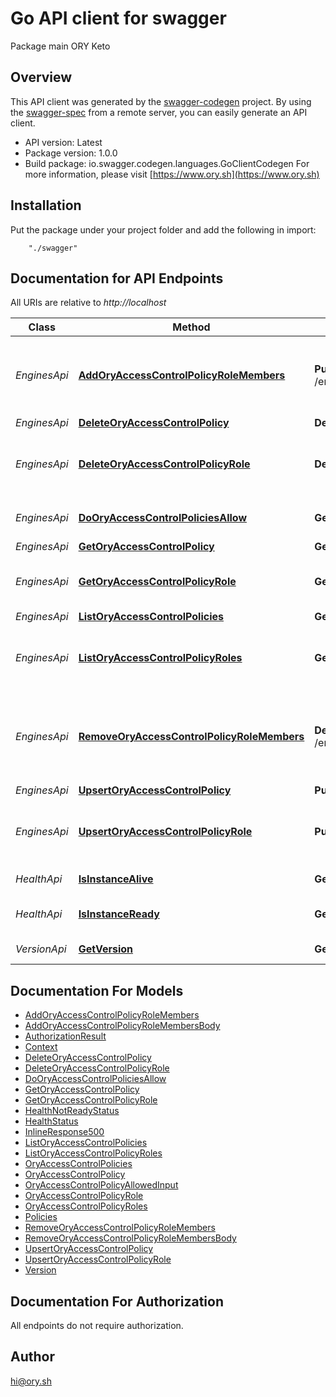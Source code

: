 # Go API client for swagger

Package main ORY Keto

## Overview
This API client was generated by the [swagger-codegen](https://github.com/swagger-api/swagger-codegen) project.  By using the [swagger-spec](https://github.com/swagger-api/swagger-spec) from a remote server, you can easily generate an API client.

- API version: Latest
- Package version: 1.0.0
- Build package: io.swagger.codegen.languages.GoClientCodegen
For more information, please visit [https://www.ory.sh](https://www.ory.sh)

## Installation
Put the package under your project folder and add the following in import:
```
    "./swagger"
```

## Documentation for API Endpoints

All URIs are relative to *http://localhost*

Class | Method | HTTP request | Description
------------ | ------------- | ------------- | -------------
*EnginesApi* | [**AddOryAccessControlPolicyRoleMembers**](docs/EnginesApi.md#addoryaccesscontrolpolicyrolemembers) | **Put** /engines/acp/ory/{flavor}/roles/{id}/members | Add a member to an ORY Access Control Policy Role
*EnginesApi* | [**DeleteOryAccessControlPolicy**](docs/EnginesApi.md#deleteoryaccesscontrolpolicy) | **Delete** /engines/acp/ory/{flavor}/policies/{id} | 
*EnginesApi* | [**DeleteOryAccessControlPolicyRole**](docs/EnginesApi.md#deleteoryaccesscontrolpolicyrole) | **Delete** /engines/acp/ory/{flavor}/roles/{id} | Delete an ORY Access Control Policy Role
*EnginesApi* | [**DoOryAccessControlPoliciesAllow**](docs/EnginesApi.md#dooryaccesscontrolpoliciesallow) | **Get** /engines/acp/ory/{flavor}/allowed | Check if a request is allowed
*EnginesApi* | [**GetOryAccessControlPolicy**](docs/EnginesApi.md#getoryaccesscontrolpolicy) | **Get** /engines/acp/ory/{flavor}/policies/{id} | 
*EnginesApi* | [**GetOryAccessControlPolicyRole**](docs/EnginesApi.md#getoryaccesscontrolpolicyrole) | **Get** /engines/acp/ory/{flavor}/roles/{id} | Get an ORY Access Control Policy Role
*EnginesApi* | [**ListOryAccessControlPolicies**](docs/EnginesApi.md#listoryaccesscontrolpolicies) | **Get** /engines/acp/ory/{flavor}/policies | 
*EnginesApi* | [**ListOryAccessControlPolicyRoles**](docs/EnginesApi.md#listoryaccesscontrolpolicyroles) | **Get** /engines/acp/ory/{flavor}/roles | List ORY Access Control Policy Roles
*EnginesApi* | [**RemoveOryAccessControlPolicyRoleMembers**](docs/EnginesApi.md#removeoryaccesscontrolpolicyrolemembers) | **Delete** /engines/acp/ory/{flavor}/roles/{id}/members | Remove a member from an ORY Access Control Policy Role
*EnginesApi* | [**UpsertOryAccessControlPolicy**](docs/EnginesApi.md#upsertoryaccesscontrolpolicy) | **Put** /engines/acp/ory/{flavor}/policies | 
*EnginesApi* | [**UpsertOryAccessControlPolicyRole**](docs/EnginesApi.md#upsertoryaccesscontrolpolicyrole) | **Put** /engines/acp/ory/{flavor}/roles | Upsert an ORY Access Control Policy Role
*HealthApi* | [**IsInstanceAlive**](docs/HealthApi.md#isinstancealive) | **Get** /health/alive | Check alive status
*HealthApi* | [**IsInstanceReady**](docs/HealthApi.md#isinstanceready) | **Get** /health/ready | Check readiness status
*VersionApi* | [**GetVersion**](docs/VersionApi.md#getversion) | **Get** /version | Get service version


## Documentation For Models

 - [AddOryAccessControlPolicyRoleMembers](docs/AddOryAccessControlPolicyRoleMembers.md)
 - [AddOryAccessControlPolicyRoleMembersBody](docs/AddOryAccessControlPolicyRoleMembersBody.md)
 - [AuthorizationResult](docs/AuthorizationResult.md)
 - [Context](docs/Context.md)
 - [DeleteOryAccessControlPolicy](docs/DeleteOryAccessControlPolicy.md)
 - [DeleteOryAccessControlPolicyRole](docs/DeleteOryAccessControlPolicyRole.md)
 - [DoOryAccessControlPoliciesAllow](docs/DoOryAccessControlPoliciesAllow.md)
 - [GetOryAccessControlPolicy](docs/GetOryAccessControlPolicy.md)
 - [GetOryAccessControlPolicyRole](docs/GetOryAccessControlPolicyRole.md)
 - [HealthNotReadyStatus](docs/HealthNotReadyStatus.md)
 - [HealthStatus](docs/HealthStatus.md)
 - [InlineResponse500](docs/InlineResponse500.md)
 - [ListOryAccessControlPolicies](docs/ListOryAccessControlPolicies.md)
 - [ListOryAccessControlPolicyRoles](docs/ListOryAccessControlPolicyRoles.md)
 - [OryAccessControlPolicies](docs/OryAccessControlPolicies.md)
 - [OryAccessControlPolicy](docs/OryAccessControlPolicy.md)
 - [OryAccessControlPolicyAllowedInput](docs/OryAccessControlPolicyAllowedInput.md)
 - [OryAccessControlPolicyRole](docs/OryAccessControlPolicyRole.md)
 - [OryAccessControlPolicyRoles](docs/OryAccessControlPolicyRoles.md)
 - [Policies](docs/Policies.md)
 - [RemoveOryAccessControlPolicyRoleMembers](docs/RemoveOryAccessControlPolicyRoleMembers.md)
 - [RemoveOryAccessControlPolicyRoleMembersBody](docs/RemoveOryAccessControlPolicyRoleMembersBody.md)
 - [UpsertOryAccessControlPolicy](docs/UpsertOryAccessControlPolicy.md)
 - [UpsertOryAccessControlPolicyRole](docs/UpsertOryAccessControlPolicyRole.md)
 - [Version](docs/Version.md)


## Documentation For Authorization

 All endpoints do not require authorization.


## Author

hi@ory.sh

